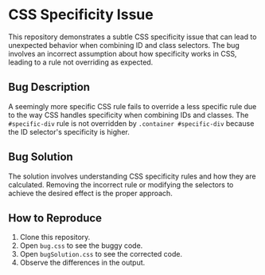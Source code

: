 # CSS Specificity Issue

This repository demonstrates a subtle CSS specificity issue that can lead to unexpected behavior when combining ID and class selectors. The bug involves an incorrect assumption about how specificity works in CSS, leading to a rule not overriding as expected.

## Bug Description

A seemingly more specific CSS rule fails to override a less specific rule due to the way CSS handles specificity when combining IDs and classes. The `#specific-div` rule is not overridden by `.container #specific-div` because the ID selector's specificity is higher.

## Bug Solution

The solution involves understanding CSS specificity rules and how they are calculated. Removing the incorrect rule or modifying the selectors to achieve the desired effect is the proper approach.

## How to Reproduce

1. Clone this repository.
2. Open `bug.css` to see the buggy code.
3. Open `bugSolution.css` to see the corrected code.
4. Observe the differences in the output.